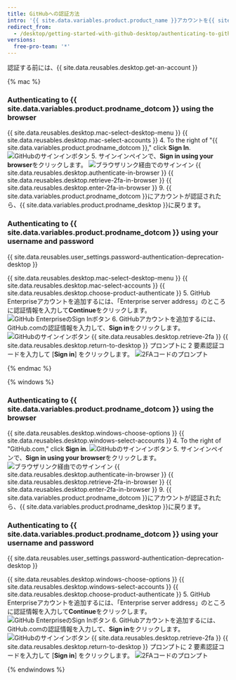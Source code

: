 ```yaml
---
title: GitHubへの認証方法
intro: '{{ site.data.variables.product.product_name }}アカウントを{{ site.data.variables.product.prodname_desktop }}に接続してください。'
redirect_from:
  - /desktop/getting-started-with-github-desktop/authenticating-to-github-using-the-browser
versions:
  free-pro-team: '*'
---
```


認証する前には、{{ site.data.reusables.desktop.get-an-account }}

{% mac %}

### Authenticating to {{ site.data.variables.product.prodname_dotcom }} using the browser

{{ site.data.reusables.desktop.mac-select-desktop-menu }}
{{ site.data.reusables.desktop.mac-select-accounts }}
4. To the right of "{{ site.data.variables.product.prodname_dotcom }}," click **Sign In**. ![GitHubのサインインボタン](/assets/images/help/desktop/mac-sign-in-github.png)
5. サインインペインで、**Sign in using your browser**をクリックします。 ![ブラウザリンク経由でのサインイン](/assets/images/help/desktop/mac-sign-in-browser.png)
{{ site.data.reusables.desktop.authenticate-in-browser }}
{{ site.data.reusables.desktop.retrieve-2fa-in-browser }}
{{ site.data.reusables.desktop.enter-2fa-in-browser }}
9. {{ site.data.variables.product.prodname_dotcom }}にアカウントが認証されたら、{{ site.data.variables.product.prodname_desktop }}に戻ります。

### Authenticating to {{ site.data.variables.product.prodname_dotcom }} using your username and password

{{ site.data.reusables.user_settings.password-authentication-deprecation-desktop }}

{{ site.data.reusables.desktop.mac-select-desktop-menu }}
{{ site.data.reusables.desktop.mac-select-accounts }}
{{ site.data.reusables.desktop.choose-product-authenticate }}
5. GitHub Enterpriseアカウントを追加するには、「Enterprise server address」のところに認証情報を入力して**Continue**をクリックします。 ![GitHub EnterpriseのSign Inボタン](/assets/images/help/desktop/mac-sign-in-button-enterprise.png)
6. GitHubアカウントを追加するには、GitHub.comの認証情報を入力して、**Sign in**をクリックします。 ![GitHubのサインインボタン](/assets/images/help/desktop/mac-sign-in-button.png)
{{ site.data.reusables.desktop.retrieve-2fa }}
{{ site.data.reusables.desktop.return-to-desktop }} プロンプトに 2 要素認証コードを入力して [**Sign in**] をクリックします。 ![2FAコードのプロンプト](/assets/images/help/desktop/mac-2fa-code-prompt.png)

{% endmac %}

{% windows %}

### Authenticating to {{ site.data.variables.product.prodname_dotcom }} using the browser

{{ site.data.reusables.desktop.windows-choose-options }}
{{ site.data.reusables.desktop.windows-select-accounts }}
4. To the right of "GitHub.com," click **Sign in**. ![GitHubのサインインボタン](/assets/images/help/desktop/windows-sign-in-github.png)
5. サインインペインで、**Sign in using your browser**をクリックします。 ![ブラウザリンク経由でのサインイン](/assets/images/help/desktop/windows-sign-in-browser.png)
{{ site.data.reusables.desktop.authenticate-in-browser }}
{{ site.data.reusables.desktop.retrieve-2fa-in-browser }}
{{ site.data.reusables.desktop.enter-2fa-in-browser }}
9. {{ site.data.variables.product.prodname_dotcom }}にアカウントが認証されたら、{{ site.data.variables.product.prodname_desktop }}に戻ります。

### Authenticating to {{ site.data.variables.product.prodname_dotcom }} using your username and password


{{ site.data.reusables.user_settings.password-authentication-deprecation-desktop }}

{{ site.data.reusables.desktop.windows-choose-options }}
{{ site.data.reusables.desktop.windows-select-accounts }}
{{ site.data.reusables.desktop.choose-product-authenticate }}
5. GitHub Enterpriseアカウントを追加するには、「Enterprise server address」のところに認証情報を入力して**Continue**をクリックします。 ![GitHub EnterpriseのSign Inボタン](/assets/images/help/desktop/windows-sign-in-button-enterprise.png)
6. GitHubアカウントを追加するには、GitHub.comの認証情報を入力して、**Sign in**をクリックします。 ![GitHubのサインインボタン](/assets/images/help/desktop/windows-sign-in-button.png)
{{ site.data.reusables.desktop.retrieve-2fa }}
{{ site.data.reusables.desktop.return-to-desktop }} プロンプトに 2 要素認証コードを入力して [**Sign in**] をクリックします。 ![2FAコードのプロンプト](/assets/images/help/desktop/windows-2fa-code-prompt.png)

{% endwindows %}
